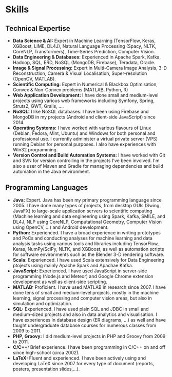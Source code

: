 Skills
===========

Technical Expertise
------------

- __Data Science & AI:__ Expert in Machine Learning (TensorFlow, Keras, XGBoost, LIME, DL4J), Natural Language Processing (Spacy, NLTK, CoreNLP, Transformers), Time-Series Prediction, Computer Vision.
- __Data Engineering & Databases:__ Experienced in Apache Spark, Kafka, Hadoop, SQL, ERD, NoSQL (MongoDB, Firebase), Teradata, Oracle.
- __Image & Signal Processing:__ Expert in Multi-Camera Image Analysis, 3-D Reconstruction, Camera & Visual Localisation, Super-resolution (OpenCV, MATLAB).
- __Scientific Computing:__ Expert in Numerical & Blackbox Optimisation, Convex & Non-Convex problems (MATLAB, Python, R)
- __Web Application Development:__ I have done small and medium-level projects using various web frameworks including Symfony, Spring, Struts2, GWT, Grails, ….
- __NoSQL:__ I like NoSQL databases. I have been using Firebase and MongoDB in my projects (Android and client-side JavaScript) since 2014.
- __Operating Systems:__ I have worked with various flavours of Linux (Debian, Fedora, Mint, Ubuntu) and Windows for both personal and professional use. I currently administer a virtual private server (VPS) running Debian for personal purposes. I also have experiences with Win32 programming.
- __Version Control and Build Automation Systems:__ I have worked with Git and SVN for version controlling in the projects I've been involved. I'm also a user of Maven and Gradle for managing dependencies and build automation in the Java environment.

Programming Languages
------------

- __Java:__ Expert. Java has been my primary programming language since 2005. I have done many types of projects, from desktop GUIs (Swing, JavaFX) to large-scale application servers to scientific computing (Machine learning and data engineering using Spark, Kafka, SMILE, and DL4J, NLP using CoreNLP, Computational Geometry, Computer Vision using OpenCV, …) and Android development.
- __Python:__ Experienced. I have a broad experience in writing prototypes and PoCs and conducting analyses for machine learning and data analysis tasks using various tools and libraries including TensorFlow, Keras, NumPy/SciPy, NLTK, and XGBoost, as well as automation scripts for software environments such as the Blender 3-D rendering software.
- __Scala:__ Experienced. I have used Scala extensively for Data Engineering ptojects using mainly Apache Spark and Apachae Kafka.
- __JavaScript:__ Experienced. I have used JavaScript in server-side programming (Node.js and Meteor) and Google Chrome extension development as well as client-side scripting.
- __MATLAB:__ Proficient. I have used MATLAB in research since 2007. I have done tens of small and medium-level projects, mostly in the machine learning, signal processing and computer vision areas, but also in simulation and optimization.
- __SQL:__ Experienced. I have used plain SQL and JDBC in small and medium-sized projects and also in data analytics and visualisation. I have experiences in database design (ER diagrams, …) as well and have taught undergraduate database courses for numerous classes from 2009 to 2011.
- __PHP, Groovy:__ I did medium-level projects in PHP and Groovy from 2009 to 2011.
- __C/C++:__ Brief experience. I have been programming in C/C++ on and off since high-school (circa 2002).
- __LaTeX:__ Fluent and experienced. I have been actively using and developing LaTeX since 2007 for every type of document (reports, posters, presentation slides,…).
